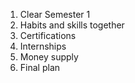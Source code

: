 1. Clear Semester 1
2. Habits and skills together 
3. Certifications 
4. Internships
5. Money supply
6. Final plan